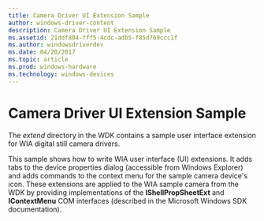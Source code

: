 ```yaml
---
title: Camera Driver UI Extension Sample
author: windows-driver-content
description: Camera Driver UI Extension Sample
ms.assetid: 21ddf804-fff5-4cdc-adb5-f85d769ccc1f
ms.author: windowsdriverdev
ms.date: 04/20/2017
ms.topic: article
ms.prod: windows-hardware
ms.technology: windows-devices
---
```


# Camera Driver UI Extension Sample





The *extend* directory in the WDK contains a sample user interface extension for WIA digital still camera drivers.

This sample shows how to write WIA user interface (UI) extensions. It adds tabs to the device properties dialog (accessible from Windows Explorer) and adds commands to the context menu for the sample camera device's icon. These extensions are applied to the WIA sample camera from the WDK by providing implementations of the **IShellPropSheetExt** and **IContextMenu** COM interfaces (described in the Microsoft Windows SDK documentation).

 

 





